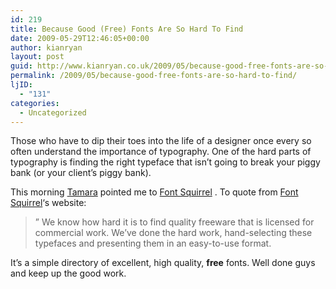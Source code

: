 ```yaml
---
id: 219
title: Because Good (Free) Fonts Are So Hard To Find
date: 2009-05-29T12:46:05+00:00
author: kianryan
layout: post
guid: http://www.kianryan.co.uk/2009/05/because-good-free-fonts-are-so-hard-to-find/
permalink: /2009/05/because-good-free-fonts-are-so-hard-to-find/
ljID:
  - "131"
categories:
  - Uncategorized
---
```

Those who have to dip their toes into the life of a designer once every so often understand the importance of typography. One of the hard parts of typography is finding the right typeface that isn’t going to break your piggy bank (or your client’s piggy bank).

This morning [Tamara](http://troo.livejournal.com/197490.html) pointed me to [Font Squirrel](http://www.fontsquirrel.com) . To quote from [Font Squirrel](http://www.fontsquirrel.com)‘s website:

> ” We know how hard it is to find quality freeware that is licensed for commercial work. We’ve done the hard work, hand-selecting these typefaces and presenting them in an easy-to-use format.

It’s a simple directory of excellent, high quality, **free** fonts. Well done guys and keep up the good work.